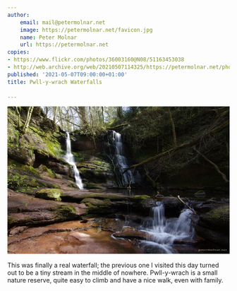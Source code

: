 ```yaml
---
author:
    email: mail@petermolnar.net
    image: https://petermolnar.net/favicon.jpg
    name: Peter Molnar
    url: https://petermolnar.net
copies:
- https://www.flickr.com/photos/36003160@N08/51163453038
- http://web.archive.org/web/20210507114325/https://petermolnar.net/photo/pwll-y-wrach-waterfall/
published: '2021-05-07T09:00:00+01:00'
title: Pwll-y-wrach Waterfalls

---
```


![](pwll-y-wrach-waterfall.jpg)

This was finally a real waterfall; the previous one I visited this day
turned out to be a tiny stream in the middle of nowhere. Pwll-y-wrach is
a small nature reserve, quite easy to climb and have a nice walk, even
with family.